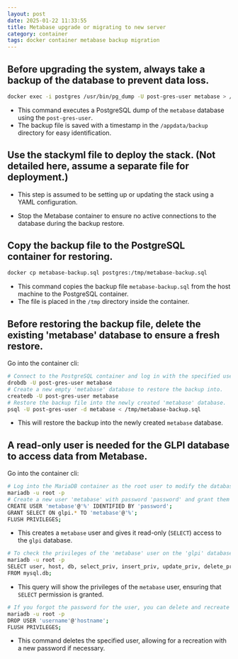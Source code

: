 ```yaml
---
layout: post
date: 2025-01-22 11:33:55
title: Metabase upgrade or migrating to new server
category: container
tags: docker container metabase backup migration
---
```


## Before upgrading the system, always take a backup of the database to prevent data loss.

```bash
docker exec -i postgres /usr/bin/pg_dump -U post-gres-user metabase > /appdata/backup/metabase-postgres-backup-$(date +\%Y-\%m-\%d_\%H-\%M-\%S).sql
```
- This command executes a PostgreSQL dump of the `metabase` database using the `post-gres-user`.
- The backup file is saved with a timestamp in the `/appdata/backup` directory for easy identification.

## Use the stackyml file to deploy the stack. (Not detailed here, assume a separate file for deployment.)
- This step is assumed to be setting up or updating the stack using a YAML configuration.

- Stop the Metabase container to ensure no active connections to the database during the backup restore.


## Copy the backup file to the PostgreSQL container for restoring.

```bash
docker cp metabase-backup.sql postgres:/tmp/metabase-backup.sql
```
- This command copies the backup file `metabase-backup.sql` from the host machine to the PostgreSQL container.
- The file is placed in the `/tmp` directory inside the container.

## Before restoring the backup file, delete the existing 'metabase' database to ensure a fresh restore.
Go into the container cli:

```bash
# Connect to the PostgreSQL container and log in with the specified user to interact with the database.
drobdb -U post-gres-user metabase
# Create a new empty 'metabase' database to restore the backup into.
createdb -U post-gres-user metabase
# Restore the backup file into the newly created 'metabase' database.
psql -U post-gres-user -d metabase < /tmp/metabase-backup.sql
```

- This will restore the backup into the newly created `metabase` database.

## A read-only user is needed for the GLPI database to access data from Metabase.
Go into the container cli:

```bash
# Log into the MariaDB container as the root user to modify the database user and permissions.
mariadb -u root -p
# Create a new user 'metabase' with password 'password' and grant them SELECT privileges on the 'glpi' database.
CREATE USER 'metabase'@'%' IDENTIFIED BY 'password';
GRANT SELECT ON glpi.* TO 'metabase'@'%';
FLUSH PRIVILEGES;
```
- This creates a `metabase` user and gives it read-only (`SELECT`) access to the `glpi` database.

```bash
# To check the privileges of the 'metabase' user on the 'glpi' database, run the following command:
mariadb -u root -p
SELECT user, host, db, select_priv, insert_priv, update_priv, delete_priv, create_priv, drop_priv, grant_priv
FROM mysql.db;
```

- This query will show the privileges of the `metabase` user, ensuring that `SELECT` permission is granted.

```bash
# If you forgot the password for the user, you can delete and recreate the user with the following commands.
mariadb -u root -p
DROP USER 'username'@'hostname';
FLUSH PRIVILEGES;
```

- This command deletes the specified user, allowing for a recreation with a new password if necessary.
